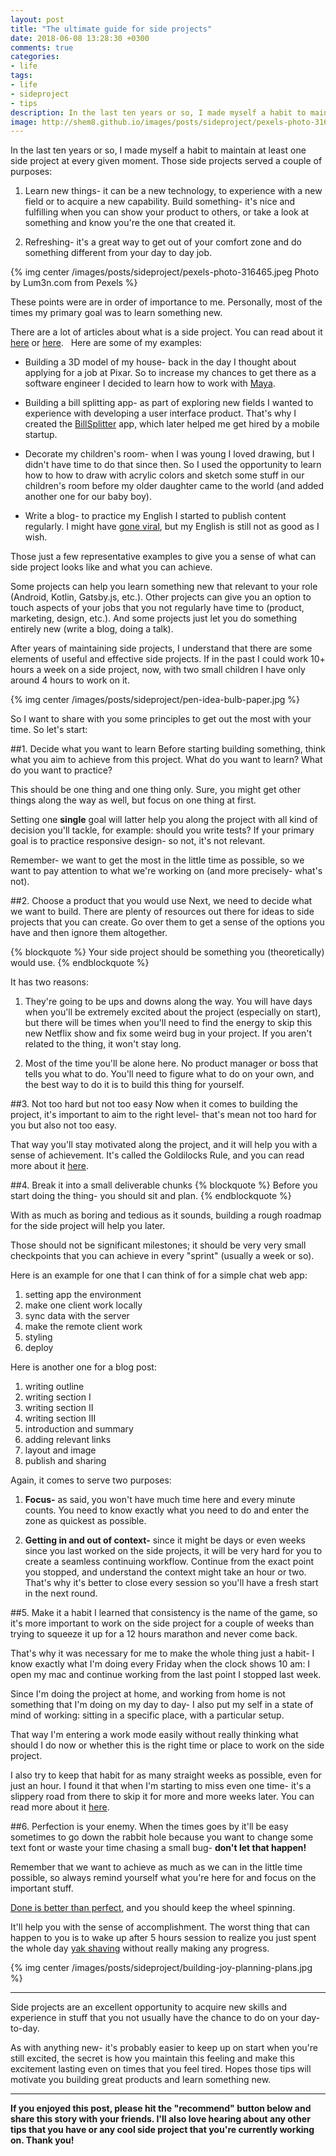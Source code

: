 ```yaml
---
layout: post
title: "The ultimate guide for side projects"
date: 2018-06-08 13:28:30 +0300
comments: true
categories:
- life
tags:
- life
- sideproject
- tips
description: In the last ten years or so, I made myself a habit to maintain at least one side project at every given moment. Those side projects served a couple of purposes.
image: http://shem8.github.io/images/posts/sideproject/pexels-photo-316465.jpeg
---
```


In the last ten years or so, I made myself a habit to maintain at least one side project at every given moment. Those side projects served a couple of purposes:
<!-- more -->

1. Learn new things- it can be a new technology, to experience with a new field or to acquire a new capability.
Build something- it's nice and fulfilling when you can show your product to others, or take a look at something and know you're the one that created it.

2. Refreshing- it's a great way to get out of your comfort zone and do something different from your day to day job.

{% img center /images/posts/sideproject/pexels-photo-316465.jpeg Photo by Lum3n.com from Pexels %}

These points were are in order of importance to me. Personally, most of the times my primary goal was to learn something new. 

There are a lot of articles about what is a side project. You can read about it [here](https://medium.freecodecamp.org/why-side-projects-are-so-damn-important-239ba37209e) or [here](https://medium.com/the-year-of-the-looking-glass/the-importance-of-side-projects-cf9f63954031).
 
Here are some of my examples:

- Building a 3D model of my house- back in the day I thought about applying for a job at Pixar. So to increase my chances to get there as a software engineer I decided to learn how to work with [Maya](https://www.autodesk.com/products/maya/overview).

- Building a bill splitting app- as part of exploring new fields I wanted to experience with developing a user interface product. That's why I created the [BillSplitter](https://play.google.com/store/apps/details?id=org.bill.splitter) app, which later helped me get hired by a mobile startup.

- Decorate my children's room- when I was young I loved drawing, but I didn't have time to do that since then. So I used the opportunity to learn how to how to draw with acrylic colors and sketch some stuff in our children's room before my older daughter came to the world (and added another one for our baby boy).

- Write a blog- to practice my English I started to publish content regularly. I might have [gone viral](https://medium.com/@shemag8/when-your-story-go-viral-8a1c84ad0fdb), but my English is still not as good as I wish.

Those just a few representative examples to give you a sense of what can side project looks like and what you can achieve. 

Some projects can help you learn something new that relevant to your role (Android, Kotlin, Gatsby.js, etc.). Other projects can give you an option to touch aspects of your jobs that you not regularly have time to (product, marketing, design, etc.). And some projects just let you do something entirely new (write a blog, doing a talk).

After years of maintaining side projects, I understand that there are some elements of useful and effective side projects. If in the past I could work 10+ hours a week on a side project, now, with two small children I have only around 4 hours to work on it.

{% img center /images/posts/sideproject/pen-idea-bulb-paper.jpg %}


So I want to share with you some principles to get out the most with your time. So let's start:

##1. Decide what you want to learn
Before starting building something, think what you aim to achieve from this project. What do you want to learn? What do you want to practice?

This should be one thing and one thing only. Sure, you might get other things along the way as well, but focus on one thing at first.

Setting one **single** goal will latter help you along the project with all kind of decision you'll tackle, for example: should you write tests? If your primary goal is to practice responsive design- so not, it's not relevant.

Remember- we want to get the most in the little time as possible, so we want to pay attention to what we're working on (and more precisely- what's not).

##2. Choose a product that you would use
Next, we need to decide what we want to build. There are plenty of resources out there for ideas to side projects that you can create. Go over them to get a sense of the options you have and then ignore them altogether.

{% blockquote %}
Your side project should be something you (theoretically) would use.
{% endblockquote %}

It has two reasons:

1. They're going to be ups and downs along the way. You will have days when you'll be extremely excited about the project (especially on start), but there will be times when you'll need to find the energy to skip this new Netflix show and fix some weird bug in your project. If you aren't related to the thing, it won't stay long.

2. Most of the time you'll be alone here. No product manager or boss that tells you what to do. You'll need to figure what to do on your own, and the best way to do it is to build this thing for yourself.

##3. Not too hard but not too easy
Now when it comes to building the project, it's important to aim to the right level- that's mean not too hard for you but also not too easy. 

That way you'll stay motivated along the project, and it will help you with a sense of achievement. It's called the Goldilocks Rule, and you can read more about it [here](https://jamesclear.com/goldilocks-rule).

##4. Break it into a small deliverable chunks
{% blockquote %}
Before you start doing the thing- you should sit and plan.
{% endblockquote %}

With as much as boring and tedious as it sounds, building a rough roadmap for the side project will help you later.

Those should not be significant milestones; it should be very very small checkpoints that you can achieve in every "sprint" (usually a week or so). 

Here is an example for one that I can think of for a simple chat web app:

1. setting app the environment
2. make one client work locally
3. sync data with the server
4. make the remote client work
5. styling
6. deploy

Here is another one for a blog post:

1. writing outline
2. writing section I
3. writing section II
4. writing section III
5. introduction and summary
6. adding relevant links
7. layout and image
8. publish and sharing

Again, it comes to serve two purposes:

1. **Focus-** as said, you won't have much time here and every minute counts. You need to know exactly what you need to do and enter the zone as quickest as possible.

2. **Getting in and out of context-** since it might be days or even weeks since you last worked on the side projects, it will be very hard for you to create a seamless continuing workflow. Continue from the exact point you stopped, and understand the context might take an hour or two. That's why it's better to close every session so you'll have a fresh start in the next round.

##5. Make it a habit
I learned that consistency is the name of the game, so it's more important to work on the side project for a couple of weeks than trying to squeeze it up for a 12 hours marathon and never come back.

That's why it was necessary for me to make the whole thing just a habit- I know exactly what I'm doing every Friday when the clock shows 10 am: I open my mac and continue working from the last point I stopped last week.

Since I'm doing the project at home, and working from home is not something that I'm doing on my day to day- I also put my self in a state of mind of working: sitting in a specific place, with a particular setup.

That way I'm entering a work mode easily without really thinking what should I do now or whether this is the right time or place to work on the side project.

I also try to keep that habit for as many straight weeks as possible, even for just an hour. I found it that when I'm starting to miss even one time- it's a slippery road from there to skip it for more and more weeks later. You can read more about it [here](https://jamesclear.com/stop-procrastinating-seinfeld-strategy).

##6. Perfection is your enemy.
When the times goes by it'll be easy sometimes to go down the rabbit hole because you want to change some text font or waste your time chasing a small bug- **don't let that happen!**

Remember that we want to achieve as much as we can in the little time possible, so always remind yourself what you're here for and focus on the important stuff.

[Done is better than perfect](https://medium.com/personal-growth/give-yourself-permission-to-screw-up-2c5f55e9b9e6), and you should keep the wheel spinning. 

It'll help you with the sense of accomplishment. The worst thing that can happen to you is to wake up after 5 hours session to realize you just spent the whole day [yak shaving](https://seths.blog/2005/03/dont_shave_that/) without really making any progress.

{% img center /images/posts/sideproject/building-joy-planning-plans.jpg %}

---


Side projects are an excellent opportunity to acquire new skills and experience in stuff that you not usually have the chance to do on your day-to-day.

As with anything new- it's probably easier to keep up on start when you're still excited, the secret is how you maintain this feeling and make this excitement lasting even on times that you feel tired.
Hopes those tips will motivate you building great products and learn something new.


---

**If you enjoyed this post, please hit the "recommend" button below and share this story with your friends. I'll also love hearing about any other tips that you have or any cool side project that you're currently working on. Thank you!**
